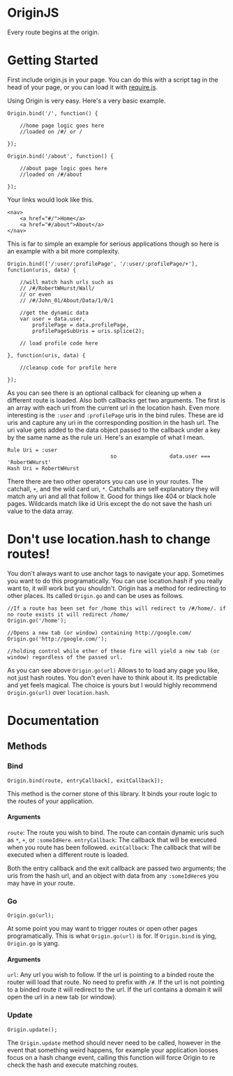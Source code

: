 OriginJS
========
Every route begins at the origin.

Getting Started
===============

First include origin.js in your page. You can do this with a script tag in the head of your page, or you can 
load it with [require.js](http://requirejs.org/).

Using Origin is very easy. Here's a very basic example.

	Origin.bind('/', function() {

		//home page logic goes here
		//loaded on /#/ or /

	});

	Origin.bind('/about', function() {

		//about page logic goes here
		//loaded on /#/about

	});

Your links would look like this.

	<nav>
		<a href="#/">Home</a>
		<a href="#/about">About</a>
	</nav>

This is far to simple an example for serious applications though so here is an example with a bit more complexity.

	Origin.bind(['/:user/:profilePage', '/:user/:profilePage/+'], function(uris, data) {

		//will match hash urls such as
		// /#/RobertWHurst/Wall/
		// or even
		// /#/John_01/About/Data/1/0/1

		//get the dynamic data
		var user = data.user,
			profilePage = data.profilePage,
			profilePageSubUris = uris.splice(2);

		// load profile code here

	}, function(uris, data) {

		//cleanup code for profile here

	});

As you can see there is an optional callback for cleaning up when a different route is loaded. Also both callbacks get two
arguments. The first is an array with each uri from the current url in the location hash. Even more interesting is the
`:user` and `:profilePage` uris in the bind rules. These are id uris and capture any uri in the corresponding position
in the hash url. The uri value gets added to the data object passed to the callback under a key by the same name as the
rule uri. Here's an example of what I mean.

    Rule Uri = :user
                                     so                 data.user === 'RobertWHurst'
    Hash Uri = RobertWHurst

There there are two other operators you can use in your routes. The catchall, `+`, and the wild card uri, `*`. Catchalls
are self explanatory they will match any uri and all that follow it. Good for things like 404 or black hole pages.
Wildcards match like id Uris except the do not save the hash uri value to the data array.

Don't use location.hash to change routes!
=========================================
You don't always want to use anchor tags to navigate your app. Sometimes you want to do this programatically. You can use
location.hash if you really want to, it will work but you shouldn't. Origin has a method for redirecting to other places.
Its called `Origin.go` and can be uses as follows.

	//If a route has been set for /home this will redirect to /#/home/. if no route exists it will redirect /home/
    Origin.go('/home');

    //Opens a new tab (or window) containing http://google.com/
    Origin.go('http://google.com/');

    //holding control while ether of these fire will yield a new tab (or window) regardless of the passed url.

As you can see above `Origin.go(url)` Allows to to load any page you like, not just hash routes. You don't even have to think
about it. Its predictable and yet feels magical. The choice is yours but I would highly recommend `Origin.go(url)` over
`location.hash`.

Documentation
=============

Methods
-------

### Bind

    Origin.bind(route, entryCallback[, exitCallback]);

This method is the corner stone of this library. It binds your route logic to the routes of your application.


#### Arguments

`route`: The route you wish to bind. The route can contain dynamic uris such as `*`, `+`, or `:someIdHere`.
`entryCallback`: The callback that will be executed when you route has been followed.
`exitCallback`: The callback that will be executed when a different route is loaded.

Both the entry callback and the exit callback are passed two arguments; the uris from the hash url, and an object with
data from any `:someIdHere`s you may have in your route.

### Go

	Origin.go(url);

At some point you may want to trigger routes or open other pages programatically. This is what `Origin.go(url)` is for.
If `Origin.bind` is ying, `Origin.go` is yang.

#### Arguments

`url`: Any url you wish to follow. If the url is pointing to a binded route the router will load that route. No need to
prefix with `/#`. If the url is not pointing to a binded route it will redirect to the url. If the url contains a domain
it will open the url in a new tab (or window).

### Update

	Origin.update();

The `Origin.update` method should never need to be called, however in the event that something weird happens, for example
your application looses focus on a hash change event, calling this function will force Origin to re check the hash and
execute matching routes.